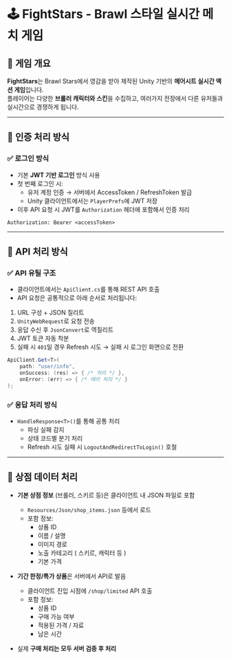 # 🕹️ FightStars - Brawl 스타일 실시간 메치 게임

## 📌 게임 개요

**FightStars**는 Brawl Stars에서 영감을 받아 제작된 Unity 기반의 **메어시트 실시간 액션 게임**입니다.  
플레이어는 다양한 **브롤러 캐릭터와 스킨**을 수집하고, 여러가지 전장에서 다른 유저들과 실시간으로 경쟁하게 됩니다.

---

## 🔐 인증 처리 방식

### ✅ 로그인 방식

- 기본 **JWT 기반 로그인** 방식 사용
- 첫 번째 로그인 시:
  - 유저 계정 인증 → 서버에서 AccessToken / RefreshToken 발급
  - Unity 클라이언트에서는 `PlayerPrefs`에 JWT 저장
- 이후 API 요청 시 JWT를 `Authorization` 헤더에 포함해서 인증 처리

```http
Authorization: Bearer <accessToken>
```

---

## 🔗 API 처리 방식

### ✅ API 유틸 구조

- 클라이언트에서는 `ApiClient.cs`를 통해 REST API 호출
- API 요청은 공통적으로 아래 순서로 처리됩니다:

1. URL 구성 + JSON 질리트
2. `UnityWebRequest`로 요청 전송
3. 응답 수신 후 `JsonConvert`로 역질리트
4. JWT 토큰 자동 착분
5. 실패 시 `401`일 경우 Refresh 시도 → 실패 시 로그인 화면으로 전환

```csharp
ApiClient.Get<T>(
    path: "user/info",
    onSuccess: (res) => { /* 처리 */ },
    onError: (err) => { /* 에러 처리 */ }
);
```

### ✅ 응답 처리 방식

- `HandleResponse<T>()`를 통해 공통 처리
  - 파싱 실패 감지
  - 상태 코드별 분기 처리
  - Refresh 시도 실패 시 `LogoutAndRedirectToLogin()` 호철

---

## 🛙️ 상점 데이터 처리

- **기본 상점 정보** (브롤러, 스키르 등)은 클라이언트 내 JSON 파일로 포함
  - `Resources/Json/shop_items.json` 등에서 로드
  - 포함 정보:
    - 상품 ID
    - 이름 / 설명
    - 이미지 경로
    - 노출 카테고리 ( 스키르, 캐릭터 등 )
    - 기본 가격

- **기간 한정/특가 상품**은 서버에서 API로 발음
  - 클라이언트 진입 시점에 `/shop/limited` API 호출
  - 포함 정보:
    - 상품 ID
    - 구매 가능 여부
    - 적용된 가격 / 자료
    - 남은 시간

- 실제 **구매 처리는 모두 서버 검증 후 처리**

